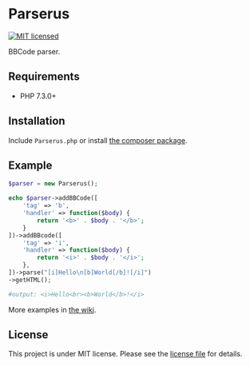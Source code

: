# Parserus

[![MIT licensed](https://img.shields.io/badge/license-MIT-blue.svg)](LICENSE)

BBCode parser.

## Requirements

* PHP 7.3.0+

## Installation

Include `Parserus.php` or install [the composer package](https://packagist.org/packages/MioVisman/Parserus).

## Example

``` php
$parser = new Parserus();

echo $parser->addBBCode([
    'tag' => 'b',
    'handler' => function($body) {
        return '<b>' . $body . '</b>';
    }
])->addBBcode([
    'tag' => 'i',
    'handler' => function($body) {
        return '<i>' . $body . '</i>';
    },
])->parse("[i]Hello\n[b]World[/b]![/i]")
->getHTML();

#output: <i>Hello<br><b>World</b>!</i>
```

More examples in [the wiki](https://github.com/MioVisman/Parserus/wiki).

## License

This project is under MIT license. Please see the [license file](LICENSE) for details.
